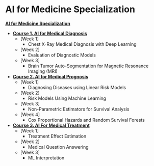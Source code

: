# AI for Medicine Specialization

**[AI for Medicine Specialization](https://www.coursera.org/specializations/ai-for-medicine?)**

+ **[Course 1. AI for Medical Diagnosis](https://www.coursera.org/learn/ai-for-medical-diagnosis)**
  + [Week 1]
    + Chest X-Ray Medical Diagnosis with Deep Learning
  + [Week 2]
    + Evaluation of Diagnostic Models
  + [Week 3]
    + Brain Tumor Auto-Segmentation for Magnetic Resonance Imaging (MRI)
+ **[Course 2. AI for Medical Prognosis](https://www.coursera.org/learn/ai-for-medical-prognosis)**
  + [Week 1]
    + Diagnosing Diseases using Linear Risk Models
  + [Week 2]
    + Risk Models Using Machine Learning
  + [Week 3]
    + Non-Parametric Estimators for Survival Analysis
  + [Week 4]
    + Cox Proportional Hazards and Random Survival Forests
+ **[Course 3. AI For Medical Treatment](https://www.coursera.org/learn/ai-for-medical-treatment)**
  + [Week 1]
    + Treatment Effect Estimation
  + [Week 2]
    + Medical Question Answering
  + [Week 3]
    + ML Interpretation

